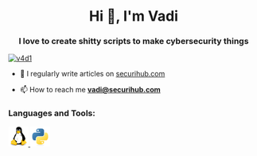 <h1 align="center">Hi 👋, I'm Vadi</h1>
<h3 align="center">I love to create shitty scripts to make cybersecurity things</h3>

<p align="left"> <a href="https://github.com/ryo-ma/github-profile-trophy"><img src="https://github-profile-trophy.vercel.app/?username=v4d1" alt="v4d1" /></a> </p>

- 📝 I regularly write articles on [securihub.com](securihub.com)

- 📫 How to reach me **vadi@securihub.com**

<p align="left">
</p>

<h3 align="left">Languages and Tools:</h3>
<p align="left"> <a href="https://www.linux.org/" target="_blank" rel="noreferrer"> <img src="https://raw.githubusercontent.com/devicons/devicon/master/icons/linux/linux-original.svg" alt="linux" width="40" height="40"/> </a> <a href="https://www.python.org" target="_blank" rel="noreferrer"> <img src="https://raw.githubusercontent.com/devicons/devicon/master/icons/python/python-original.svg" alt="python" width="40" height="40"/> </a> </p>

